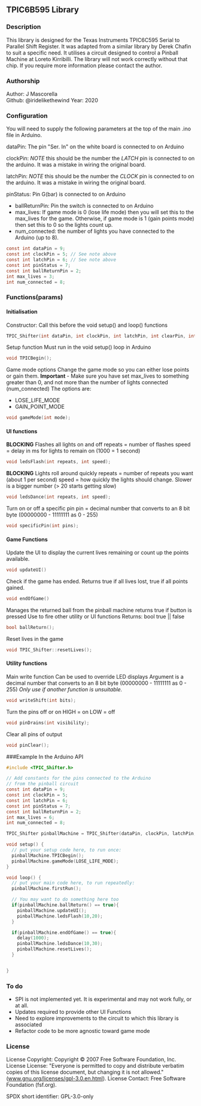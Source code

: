 
## TPIC6B595 Library

### Description
This library is designed for the Texas Instruments TPIC6C595 Serial to Parallel Shift Register. It was adapted from a similar library by Derek Chafin to suit a specific need.
It utilises a circuit designed to control a Pinball Machine at Loreto Kirribilli. The library will not work correctly without that chip. If you require more information please contact the author.

### Authorship
Author: J Mascorella  
Github: @iridelikethewind
Year: 2020  

### Configuration
You will need to supply the following parameters at the top of the main .ino file in Arduino.

dataPin: The pin "Ser. In" on the white board is connected to on Arduino

clockPin: *NOTE* this should be the number the _LATCH_ pin is connected to on the arduino. It was a mistake in wiring the original board.

latchPin: *NOTE* this should be the number the _CLOCK_ pin is connected to on the arduino. It was a mistake in wiring the original board.

pinStatus: Pin G(bar) is connected to on Arduino

* ballReturnPin: Pin the switch is connected to on Arduino
* max_lives: If game mode is 0 (lose life mode) then you will set this to the max_lives for the game. Otherwise, if game mode is 1 (gain points mode) then set this to 0 so the lights count up.
* num_connected: the number of lights you have connected to the Arduino (up to 8).

```c
const int dataPin = 9;
const int clockPin = 5; // See note above
const int latchPin = 6; // See note above
const int pinStatus = 7;
const int ballReturnPin = 2;
int max_lives = 3;
int num_connected = 8;
```

### Functions(params)

#### Initialisation
Constructor: Call this before the void setup() and loop() functions
```c
TPIC_Shifter(int dataPin, int clockPin, int latchPin, int clearPin, int ballReturnButton, int max_lives, int num_connected);
```

Setup function
Must run in the void setup() loop in Arduino
```c
void TPICBegin();
```

Game mode options
Change the game mode so you can either lose points or gain them.
**Important** - Make sure you have set max_lives to something greater than 0, and not more than the number of lights connected (num_connected)
The options are:
* LOSE_LIFE_MODE
* GAIN_POINT_MODE
```c
void gameMode(int mode);
```

#### UI functions
**BLOCKING**
Flashes all lights on and off
repeats = number of flashes
speed = delay in ms for lights to remain on (1000 = 1 second)
```c
void ledsFlash(int repeats, int speed);
```

**BLOCKING**
Lights roll around quickly
repeats = number of repeats you want (about 1 per second)
speed = how quickly the lights should change. Slower is a bigger number (> 20 starts getting slow)
```c
void ledsDance(int repeats, int speed);
```

Turn on or off a specific pin
pin = decimal number that converts to an 8 bit byte (00000000 - 11111111 as 0 - 255)
```c
void specificPin(int pins);
```

#### Game Functions

Update the UI to display the current lives remaining or count up the points available.
```c
void updateUI()
```

Check if the game has ended. Returns true if all lives lost, true if all points gained.
```c
void endOfGame()
```

Manages the returned ball from the pinball machine returns true if button is pressed
Use to fire other utility or UI functions
Returns: bool true || false
```c
bool ballReturn();
```

Reset lives in the game
```c
void TPIC_Shifter::resetLives();
```

#### Utility functions

Main write function
Can be used to override LED displays
Argument is a decimal number that converts to an 8 bit byte (00000000 - 11111111 as 0 - 255)
_Only use if another function is unsuitable._
```c
void writeShift(int bits);
```

Turn the pins off or on
HIGH = on
LOW = off
```c
void pinDrains(int visibility);
```

Clear all pins of output
```c
void pinClear();
```

###Example
In the Arduino API
```c
#include <TPIC_Shifter.h>

// Add constants for the pins connected to the Arduino
// from the pinball circuit
const int dataPin = 9;
const int clockPin = 5;
const int latchPin = 6;
const int pinStatus = 7;
const int ballReturnPin = 2;
int max_lives = 6;
int num_connected = 8;

TPIC_Shifter pinballMachine = TPIC_Shifter(dataPin, clockPin, latchPin, pinStatus, ballReturnPin, max_lives, num_connected);

void setup() {
  // put your setup code here, to run once:
  pinballMachine.TPICBegin();
  pinballMachine.gameMode(LOSE_LIFE_MODE);
}

void loop() {
  // put your main code here, to run repeatedly:
  pinballMachine.firstRun();

  // You may want to do something here too
  if(pinballMachine.ballReturn() == true){
    pinballMachine.updateUI();
    pinballMachine.ledsFlash(10,20);
  }

  if(pinballMachine.endOfGame() == true){
    delay(1000);
    pinballMachine.ledsDance(10,30);
    pinballMachine.resetLives();
  }


}
```

### To do
* SPI is not implemented yet. It is experimental and may not work fully, or at all.
* Updates required to provide other UI Functions
* Need to explore improvements to the circuit to which this library is associated
* Refactor code to be more agnostic toward game mode


### License
License Copyright: Copyright © 2007 Free Software Foundation, Inc.
License License: "Everyone is permitted to copy and distribute verbatim copies of this license document, but changing it is not allowed." (www.gnu.org/licenses/gpl-3.0.en.html).
License Contact: Free Software Foundation (fsf.org).

SPDX short identifier: GPL-3.0-only
